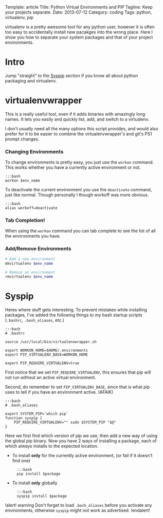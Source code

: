 Template: article
Title: Python Virtual Environments and PIP
Tagline: Keep your projects separate.
Date: 2013-07-12
Category: coding
Tags: python, virtualenv, pip


virtualenv is a pretty awesome tool for any python user, however it is often too easy to accidentally install new pacakges into the wrong place. Here I show you how to separate your system packages and that of your project environments.



# Intro

Jump "straight" to the [Syspip](#Syspip) section if you know all about python packaging and virtualenv.



# virtualenvwrapper

This is a really useful tool, even if it adds binaries with amazingly long names. It lets you easily and quickly list, add, and switch to a virtualenv.

I don't usually need all the many options this script provides, and would also prefer for it to be easier to combine the virtualenvwrapper's and git's PS1 prompt changes.


### Changing Environments

To change environments is pretty easy, you just use the `workon` command. This works whether you have a currently active environment or not.

	:::bash
	workon $env_name

To deactivate the current environment you use the `deactivate` command, just like normal. Though personally I though workoff was more obvious.

	:::bash
	alias workoff=deactivate



### Tab Completion!

When using the `workon` command you can tab complete to see the list of all the environments you have.


### Add/Remove Environments

```bash
# Add a new environment
mkvirtualenv $env_name
```

```bash
# Remove an environment
rmvirtualenv $env_name
```



# Syspip

Heres where stuff gets interesting. To prevent mistakes while installing packages, I've added the following things to my bash startup scripts (`.bashrc`, `.bash_aliases`, etc.)

	:::bash
	# .bashrc

	source /usr/local/bin/virtualenvwrapper.sh

	export WORKON_HOME=$HOME/.environments
	export PIP_VIRTUALENV_BASE=WORKON_HOME

	export PIP_REQUIRE_VIRTUALENV=true

First notice that we set `PIP_REQUIRE_VIRTUALENV`, this ensures that pip *will not* run without an active virtual environment.

Second, do remember to set `PIP_VIRTUALENV_BASE`, since that is what pip uses to tell if you have an environment active. (AFAIK)

	:::bash
	# .bash_aliases

	export SYSTEM_PIP=`which pip`
	function syspip {
	    PIP_REQUIRE_VIRTUALENV="" sudo $SYSTEM_PIP "$@"
	}

Here we first find which version of pip we use, then add a new way of using the global pip binary. Now you have 2 ways of installing a package, each of which always installs to the expected location.

* To install **only** for the currently active environment, (or fail if it doesn't find one)

		:::bash
		pip install $package

* To install **only** globally

		:::bash
		syspip install $package

!alert!  warning
	Don't forget to load `.bash_aliases` before you activate any environments, otherwise `syspip` might not work as advertised.
!endalert!



